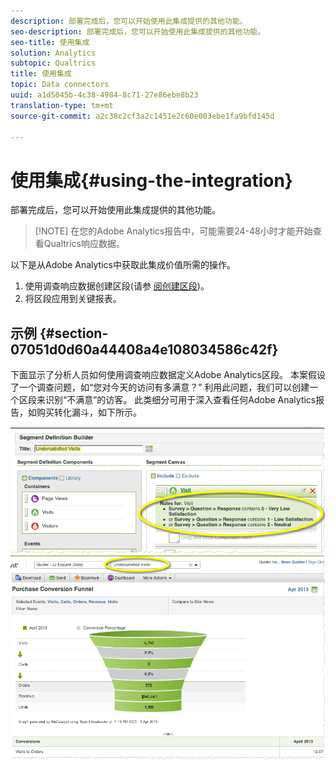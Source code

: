```yaml
---
description: 部署完成后，您可以开始使用此集成提供的其他功能。
seo-description: 部署完成后，您可以开始使用此集成提供的其他功能。
seo-title: 使用集成
solution: Analytics
subtopic: Qualtrics
title: 使用集成
topic: Data connectors
uuid: a1d5045b-4c38-4984-8c71-27e86ebe8b23
translation-type: tm+mt
source-git-commit: a2c38c2cf3a2c1451e2c60e003ebe1fa9bfd145d

---
```



# 使用集成{#using-the-integration}

部署完成后，您可以开始使用此集成提供的其他功能。

> [!NOTE] 在您的Adobe Analytics报告中，可能需要24-48小时才能开始查看Qualtrics响应数据。

以下是从Adobe Analytics中获取此集成价值所需的操作。

1. 使用调查响应数据创建区段(请参 [阅创建区段](https://docs.adobe.com/content/help/en/analytics/components/segmentation/seg-home.html))。
1. 将区段应用到关键报表。

## 示例 {#section-07051d0d60a44408a4e108034586c42f}

下面显示了分析人员如何使用调查响应数据定义Adobe Analytics区段。 本案假设了一个调查问题，如“您对今天的访问有多满意？” 利用此问题，我们可以创建一个区段来识别“不满意”的访客。 此类细分可用于深入查看任何Adobe Analytics报告，如购买转化漏斗，如下所示。

![](assets/using-1.png) ![](assets/using-2.png)

